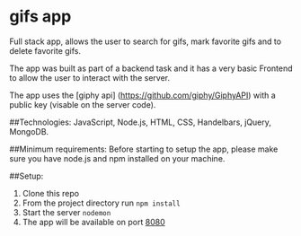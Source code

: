 # gifs app

Full stack app, allows the user to search for gifs, mark favorite gifs and to delete favorite gifs.

The app was built as part of a backend task and it has a very basic Frontend to allow the user to interact with the server.

The app uses the [giphy api] (https://github.com/giphy/GiphyAPI) with a public key (visable on the server code).

##Technologies: 
JavaScript, Node.js, HTML, CSS, Handelbars, jQuery, MongoDB.

##Minimum requirements:
Before starting to setup the app, please make sure you have node.js and npm installed on your machine.

##Setup:
1. Clone this repo
2. From the project directory run `npm install`
3. Start the server `nodemon`
4. The app will be available on port [8080](http://localhost:8080/)
